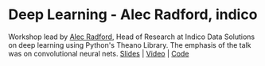 **Deep Learning - Alec Radford, indico**
===================

Workshop lead by [Alec Radford](https://github.com/Newmu), Head of Research at Indico Data Solutions on deep learning using Python's Theano Library. The emphasis of the talk was on convolutional neural nets. [Slides](http://goo.gl/VvIw97) | [Video](https://www.youtube.com/watch?v=S75EdAcXHKk) | [Code](https://github.com/Newmu/Theano-Tutorials)
